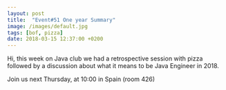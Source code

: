 ```yaml
---
layout: post
title:  "Event#51 One year Summary"
image: /images/default.jpg
tags: [bof, pizza]
date: 2018-03-15 12:37:00 +0200
---
```


Hi, this week on Java club
we had a retrospective session with pizza followed by a discussion about what it means to be Java Engineer in 2018. []()

Join us next Thursday, at 10:00 in Spain (room 426)

